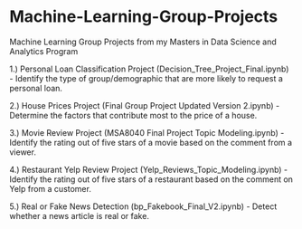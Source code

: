 # Machine-Learning-Group-Projects
Machine Learning Group Projects from my Masters in Data Science and Analytics Program

1.) Personal Loan Classification Project (Decision_Tree_Project_Final.ipynb) - Identify the type of group/demographic that are more likely to request a personal loan.

2.) House Prices Project (Final Group Project Updated Version 2.ipynb) - Determine the factors that contribute most to the price of a house.

3.) Movie Review Project (MSA8040 Final Project Topic Modeling.ipynb) - Identify the rating out of five stars of a movie based on the comment from a viewer.

4.) Restaurant Yelp Review Project (Yelp_Reviews_Topic_Modeling.ipynb) - Identify the rating out of five stars of a restaurant based on the comment on Yelp from a customer.

5.) Real or Fake News Detection (bp_Fakebook_Final_V2.ipynb) - Detect whether a news article is real or fake.
